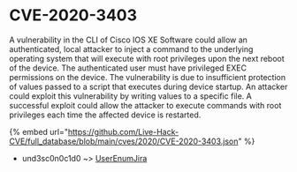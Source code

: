 # CVE-2020-3403

A vulnerability in the CLI of Cisco IOS XE Software could allow an authenticated, local attacker to inject a command to the underlying operating system that will execute with root privileges upon the next reboot of the device. The authenticated user must have privileged EXEC permissions on the device. The vulnerability is due to insufficient protection of values passed to a script that executes during device startup. An attacker could exploit this vulnerability by writing values to a specific file. A successful exploit could allow the attacker to execute commands with root privileges each time the affected device is restarted.

{% embed url="https://github.com/Live-Hack-CVE/full_database/blob/main/cves/2020/CVE-2020-3403.json" %}


* und3sc0n0c1d0 ~> [UserEnumJira](https://zeste.alice-snow.ru/2020/database/cve-2020-3403/userenumjira-und3sc0n0c1d0)